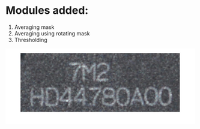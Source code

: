 # Modules added:
1. Averaging mask
2. Averaging using rotating mask
3. Thresholding 

![Original Image](abi/original.jpg)
